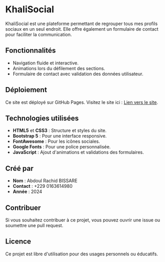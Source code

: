 # KhaliSocial

KhaliSocial est une plateforme permettant de regrouper tous mes profils sociaux en un seul endroit. Elle offre également un formulaire de contact pour faciliter la communication.

## Fonctionnalités
- Navigation fluide et interactive.
- Animations lors du défilement des sections.
- Formulaire de contact avec validation des données utilisateur.

## Déploiement
Ce site est déployé sur GitHub Pages. Visitez le site ici : [Lien vers le site](https://votre-site.github.io/).

## Technologies utilisées
- **HTML5** et **CSS3** : Structure et styles du site.
- **Bootstrap 5** : Pour une interface responsive.
- **FontAwesome** : Pour les icônes sociales.
- **Google Fonts** : Pour une police personnalisée.
- **JavaScript** : Ajout d'animations et validations des formulaires.

## Créé par
- **Nom** : Abdoul Rachid BISSARE  
- **Contact** : +229 0163614980  
- **Année** : 2024  

## Contribuer
Si vous souhaitez contribuer à ce projet, vous pouvez ouvrir une issue ou soumettre une pull request.

## Licence
Ce projet est libre d'utilisation pour des usages personnels ou éducatifs.